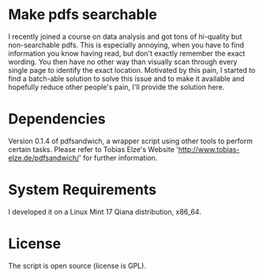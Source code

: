 # Make pdfs searchable
I recently joined a course on data analysis and got tons of hi-quality but non-searchable pdfs. This is especially annoying, when you have to find information you know having read, but don't exactly remember the exact wording. You then have no other way than visually scan through every single page to identify the exact location.
Motivated by this pain, I started to find a batch-able solution to solve this issue and to make it available and hopefully reduce other people's pain, I'll provide the solution here.

# Dependencies
Version 0.1.4 of pdfsandwich, a wrapper script using other tools to perform certain tasks. Please refer to Tobias Elze's Website 'http://www.tobias-elze.de/pdfsandwich/' for further information.

# System Requirements
I developed it on a Linux Mint 17 Qiana distribution, x86_64. 

# License
The script is open source (license is GPL).
